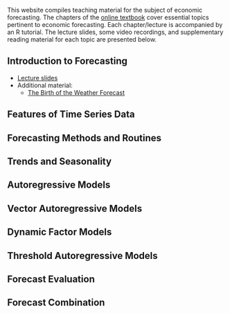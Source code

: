 This website compiles teaching material for the subject of economic forecasting. The chapters of the [online textbook](docs/index) cover essential topics pertinent to economic forecasting. Each chapter/lecture is accompanied by an R tutorial. The lecture slides, some video recordings, and supplementary reading material for each topic are presented below.

## Introduction to Forecasting

- [Lecture slides](https://davidubilava.com/forecasting_slides/01-Intro.html)
- Additional material:
  - [The Birth of the Weather Forecast](https://www.bbc.com/news/magazine-32483678)

## Features of Time Series Data

## Forecasting Methods and Routines

## Trends and Seasonality

## Autoregressive Models

## Vector Autoregressive Models

## Dynamic Factor Models

## Threshold Autoregressive Models

## Forecast Evaluation

## Forecast Combination

